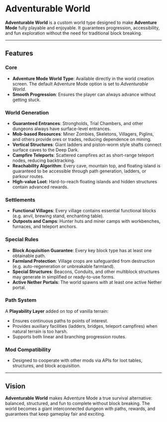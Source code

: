 # Adventurable World

**Adventurable World** is a custom world type designed to make **Adventure Mode** fully playable and enjoyable. It guarantees progression, accessibility, and fun exploration without the need for traditional block breaking.

---

## Features

### Core
- **Adventure Mode World Type**: Available directly in the world creation screen. The default Adventure Mode option is set to *Adventurable World*.
- **Smooth Progression**: Ensures the player can always advance without getting stuck.

### World Generation
- **Guaranteed Entrances**: Strongholds, Trial Chambers, and other dungeons always have surface-level entrances.
- **Mob-based Resources**: Miner Zombies, Skeletons, Villagers, Piglins, and others provide ores or trades, reducing dependence on mining.
- **Vertical Structures**: Giant ladders and piston-worm style shafts connect surface caves to the Deep Dark.
- **Campfire Teleports**: Scattered campfires act as short-range teleport nodes, reducing backtracking.
- **Reachability Algorithm**: Every cave, mountain top, and floating island is guaranteed to be accessible through path generation, ladders, or parkour routes.
- **High-value Loot**: Hard-to-reach floating islands and hidden structures contain advanced rewards.

### Settlements
- **Functional Villages**: Every village contains essential functional blocks (e.g. anvil, brewing stand, enchanting table).
- **Outposts and Camps**: Hunter huts and miner camps with workbenches, furnaces, and teleport anchors.

### Special Rules
- **Block Acquisition Guarantee**: Every key block type has at least one obtainable path.
- **Farmland Protection**: Village crops are safeguarded from destruction (e.g. auto-regeneration or unbreakable farmland).
- **Special Structures**: Beacons, Conduits, and other multiblock structures may generate in simplified or ready-to-use forms.
- **Active Nether Portals**: The world spawns with at least one active Nether portal.

### Path System
A **Playability Layer** added on top of vanilla terrain:
- Ensures continuous paths to points of interest.
- Provides auxiliary facilities (ladders, bridges, teleport campfires) when natural terrain is too harsh.
- Supports both linear and branching progression routes.

### Mod Compatibility
- Designed to cooperate with other mods via APIs for loot tables, structures, and block acquisition.

---

## Vision
**Adventurable World** makes Adventure Mode a true survival alternative: balanced, structured, and fun to complete without block breaking. The world becomes a giant interconnected dungeon with paths, rewards, and guarantees that keep gameplay fair and exciting.

